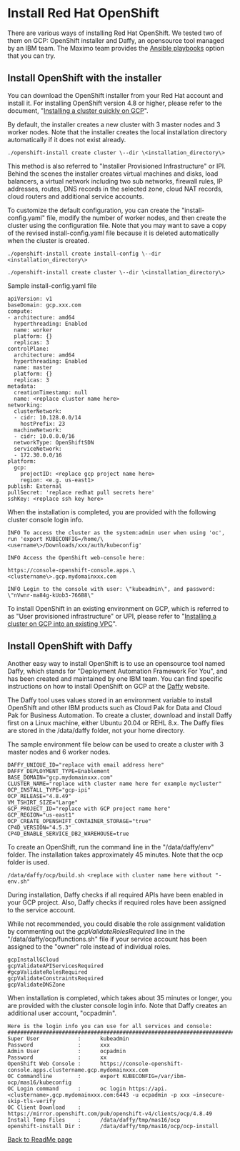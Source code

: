 # Install Red Hat OpenShift

There are various ways of installing Red Hat OpenShift. We tested two of
them on GCP: OpenShift installer and Daffy, an opensource tool managed
by an IBM team. The Maximo team provides the [Ansible
playbooks](https://ibm-mas.github.io/ansible-devops/playbooks/ocp/)
option that you can try.

## Install OpenShift with the installer

You can download the OpenShift installer from your Red Hat account and
install it. For installing OpenShift version 4.8 or higher, please refer
to the document, "[Installing a cluster quickly on
GCP](https://docs.openshift.com/container-platform/4.8/installing/installing_gcp/installing-gcp-default.html)".

By default, the installer creates a new cluster with 3 master nodes and
3 worker nodes. Note that the installer creates the local installation
directory automatically if it does not exist already.

```
./openshift-install create cluster \--dir \<installation_directory\>
```

This method is also referred to "Installer Provisioned Infrastructure"
or IPI. Behind the scenes the installer creates virtual machines and
disks, load balancers, a virtual network including two sub networks,
firewall rules, IP addresses, routes, DNS records in the selected zone,
cloud NAT records, cloud routers and additional service accounts.

To customize the default configuration, you can create the
"install-config.yaml" file, modify the number of worker nodes, and then
create the cluster using the configuration file. Note that you may want
to save a copy of the revised install-config.yaml file because it is
deleted automatically when the cluster is created.

```
./openshift-install create install-config \--dir <installation_directory\>

./openshift-install create cluster \--dir \<installation_directory\>
```

Sample install-config.yaml file

```
apiVersion: v1
baseDomain: gcp.xxx.com
compute:
- architecture: amd64
  hyperthreading: Enabled
  name: worker
  platform: {}
  replicas: 3
controlPlane:
  architecture: amd64
  hyperthreading: Enabled
  name: master
  platform: {}
  replicas: 3
metadata:
  creationTimestamp: null
  name: <replace cluster name here>
networking:
  clusterNetwork:
  - cidr: 10.128.0.0/14
    hostPrefix: 23
  machineNetwork:
  - cidr: 10.0.0.0/16
  networkType: OpenShiftSDN
  serviceNetwork:
  - 172.30.0.0/16
platform:
  gcp:
    projectID: <replace gcp project name here>
    region: <e.g. us-east1>
publish: External
pullSecret: 'replace redhat pull secrets here'
sshKey: <replace ssh key here>
```

When the installation is completed, you are provided with the following
cluster console login info.

```
INFO To access the cluster as the system:admin user when using 'oc',
run 'export KUBECONFIG=/home/\<username\>/Downloads/xxx/auth/kubeconfig'

INFO Access the OpenShift web-console here:

https://console-openshift-console.apps.\<clustername\>.gcp.mydomainxxx.com

INFO Login to the console with user: \"kubeadmin\", and password: \"nVwnr-ma84g-kUob3-766B8\"
```

To install OpenShift in an existing environment on GCP, which is
referred to as "User provisioned infrastructure" or UPI, please refer to
"[Installing a cluster on GCP into an existing
VPC](https://docs.openshift.com/container-platform/4.8/installing/installing_gcp/installing-gcp-vpc.html)".

## Install OpenShift with Daffy

Another easy way to install OpenShift is to use an opensource tool named
Daffy, which stands for "Deployment Automation Framework For You", and
has been created and maintained by one IBM team. You can find specific
instructions on how to install OpenShift on GCP at the
[Daffy](https://ibm.github.io/daffy/Deploying-OCP/GCP/) website.

The Daffy tool uses values stored in an environment variable to install
OpenShift and other IBM products such as Cloud Pak for Data and Cloud
Pak for Business Automation. To create a cluster, download and install
Daffy first on a Linux machine, either Ubuntu 20.04 or REHL 8.x. The
Daffy files are stored in the /data/daffy folder, not your home
directory.

The sample environment file below can be used to create a cluster with 3
master nodes and 6 worker nodes.

```
DAFFY_UNIQUE_ID="replace with email address here"
DAFFY_DEPLOYMENT_TYPE=Enablement
BASE_DOMAIN="gcp.mydomainxxx.com"
CLUSTER_NAME="replace with cluster name here for example mycluster"
OCP_INSTALL_TYPE="gcp-ipi"
OCP_RELEASE="4.8.49"
VM_TSHIRT_SIZE="Large"
GCP_PROJECT_ID="replace with GCP project name here"
GCP_REGION="us-east1"
OCP_CREATE_OPENSHIFT_CONTAINER_STORAGE="true"
CP4D_VERSION="4.5.3"
CP4D_ENABLE_SERVICE_DB2_WAREHOUSE=true
```

To create an OpenShift, run the command line in the "/data/daffy/env"
folder. The installation takes approximately 45 minutes. Note that the
ocp folder is used.

```
/data/daffy/ocp/build.sh <replace with cluster name here without "-env.sh"
```

During installation, Daffy checks if all required APIs have been enabled
in your GCP project. Also, Daffy checks if required roles have been
assigned to the service account.

While not recommended, you could disable the role assignment validation
by commenting out the *gcpValidateRolesRequired* line in the
"/data/daffy/ocp/functions.sh" file if your service account has been
assigned to the "owner" role instead of individual roles.

```
gcpInstallGCloud
gcpValidateAPIServicesRequired
#gcpValidateRolesRequired
gcpValidateConstraintsRequired
gcpValidateDNSZone
```

When installation is completed, which takes about 35 minutes or longer,
you are provided with the cluster console login info. Note that Daffy
creates an additional user account, "ocpadmin".

```
Here is the login info you can use for all services and console:
#####################################################################################
Super User            :      kubeadmin
Password              :      xxx
Admin User            :      ocpadmin
Password              :      xx
OpenShift Web Console :      https://console-openshift-console.apps.clustername.gcp.mydomainxxx.com
OC Commandline        :      export KUBECONFIG=/var/ibm-ocp/mas16/kubeconfig
OC Login command      :      oc login https://api.<clustername>.gcp.mydomainxxx.com:6443 -u ocpadmin -p xxx –insecure-skip-tls-verify
OC Client Download    :      https://mirror.openshift.com/pub/openshift-v4/clients/ocp/4.8.49
Install Temp Files    :      /data/daffy/tmp/mas16/ocp
openshift-install Dir :      /data/daffy/tmp/mas16/ocp/ocp-install
```

[Back to ReadMe page](../README.MD)